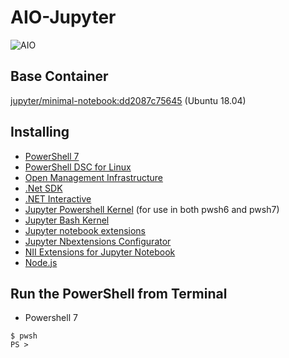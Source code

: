 # AIO-Jupyter
![AIO](https://user-images.githubusercontent.com/20841864/93236953-69d89200-f7ba-11ea-9761-8f1d1bda5e37.png)

## Base Container
 [jupyter/minimal-notebook:dd2087c75645](https://hub.docker.com/r/jupyter/minimal-notebook/) (Ubuntu 18.04)  

## Installing
- [PowerShell 7](https://github.com/PowerShell/PowerShell)
- [PowerShell DSC for Linux](https://github.com/microsoft/PowerShell-DSC-for-Linux)
- [Open Management Infrastructure](https://github.com/microsoft/omi)
- [.Net SDK](https://github.com/dotnet/sdk)
- [.NET Interactive](https://github.com/dotnet/interactive)
- [Jupyter Powershell Kernel](https://github.com/vors/jupyter-powershell) (for use in both pwsh6 and pwsh7)
- [Jupyter Bash Kernel](https://github.com/takluyver/bash_kernel)
- [Jupyter notebook extensions](https://github.com/ipython-contrib/jupyter_contrib_nbextensions)
- [Jupyter Nbextensions Configurator](https://github.com/Jupyter-contrib/jupyter_nbextensions_configurator)
- [NII Extensions for Jupyter Notebook](https://github.com/NII-cloud-operation)
- [Node.js](https://nodejs.org/)

## Run the PowerShell from Terminal
- Powershell 7
```
$ pwsh
PS >
```
